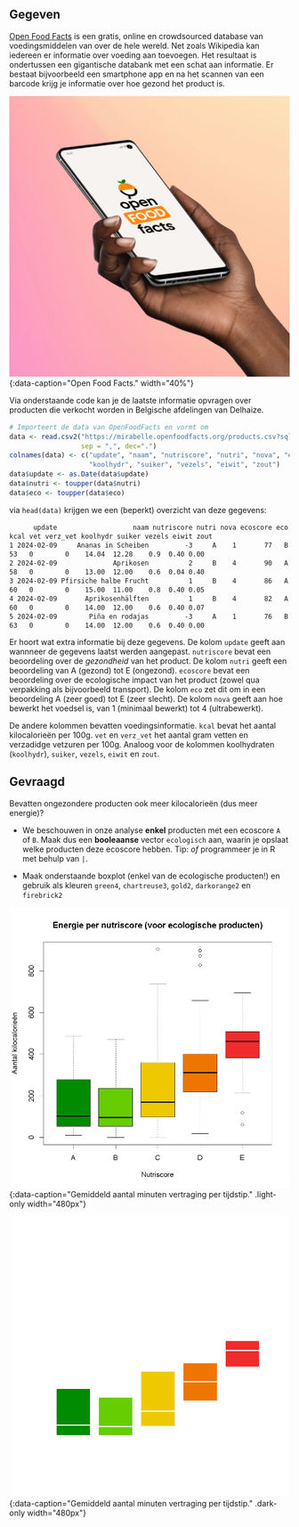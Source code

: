 ## Gegeven

<a href="https://be.openfoodfacts.org/" target="_blank">Open Food Facts</a> is een gratis, online en crowdsourced database van voedingsmiddelen van over de hele wereld. Net zoals Wikipedia kan iedereen er informatie over voeding aan toevoegen. Het resultaat is ondertussen een gigantische databank met een schat aan informatie. Er bestaat bijvoorbeeld een smartphone app en na het scannen van een barcode krijg je informatie over hoe gezond het product is.

![Open Food Facts.](media/off.jpg "Open Food Facts."){:data-caption="Open Food Facts." width="40%"}

Via onderstaande code kan je de laatste informatie opvragen over producten die verkocht worden in Belgische afdelingen van Delhaize.
```R
# Importeert de data van OpenFoodFacts en vormt om
data <- read.csv2("https://mirabelle.openfoodfacts.org/products.csv?sql=select+last_updated_datetime%2C+product_name%2C+nutriscore_score%2C+nutriscore_grade%2C+nova_group%2C+ecoscore_score%2C+ecoscore_grade%2C+%5Benergy-kcal_100g%5D%2C+fat_100g%2C+%5Bsaturated-fat_100g%5D%2C+carbohydrates_100g%2C+sugars_100g%2C+fiber_100g%2C+proteins_100g%2C+salt_100g++from+%5Ball%5D+where+%22countries_en%22+like+%3Ap0+and+%22ecoscore_score%22+is+not+null+and+%22nova_group%22+is+not+null+and+%5Benergy-kcal_100g%5D+is+not+null+and+%22nutriscore_score%22+is+not+null+and+%22stores%22+like+%3Ap1&p0=%25Belgium%25&p1=%25Delhaize%25&_size=max",
                  sep = ",", dec=".")
colnames(data) <- c("update", "naam", "nutriscore", "nutri", "nova", "ecoscore", "eco", "kcal", "vet", "verz_vet", 
                    "koolhydr", "suiker", "vezels", "eiwit", "zout")
data$update <- as.Date(data$update)
data$nutri <- toupper(data$nutri)
data$eco <- toupper(data$eco)
```

via `head(data)` krijgen we een (beperkt) overzicht van deze gegevens:

```
      update                   naam nutriscore nutri nova ecoscore eco kcal vet verz_vet koolhydr suiker vezels eiwit zout
1 2024-02-09     Ananas in Scheiben         -3     A    1       77   B   53   0        0    14.04  12.28    0.9  0.40 0.00
2 2024-02-09              Aprikosen          2     B    4       90   A   58   0        0    13.00  12.00    0.6  0.04 0.40
3 2024-02-09 Pfirsiche halbe Frucht          1     B    4       86   A   60   0        0    15.00  11.00    0.8  0.40 0.05
4 2024-02-09       Aprikosenhälften          1     B    4       82   A   60   0        0    14.00  12.00    0.6  0.40 0.07
5 2024-02-09        Piña en rodajas         -3     A    1       76   B   63   0        0    14.00  12.00    0.6  0.40 0.00
```

Er hoort wat extra informatie bij deze gegevens. De kolom `update` geeft aan wannneer de gegevens laatst werden aangepast. `nutriscore` bevat een beoordeling over de *gezondheid* van het product. De kolom `nutri` geeft een beoordeling van A (gezond) tot E (ongezond). `ecoscore` bevat een beoordeling over de ecologische impact van het product (zowel qua verpakking als bijvoorbeeld transport). De kolom `eco` zet dit om in een beoordeling A (zeer goed) tot E (zeer slecht). De kolom `nova` geeft aan hoe bewerkt het voedsel is, van 1 (minimaal bewerkt) tot 4 (ultrabewerkt). 

De andere kolommen bevatten voedingsinformatie. `kcal` bevat het aantal kilocalorieën per 100g. `vet` en `verz_vet` het aantal gram vetten en verzadidge vetzuren per 100g. Analoog voor de kolommen koolhydraten (`koolhydr`), `suiker`, `vezels`, `eiwit` en `zout`.

## Gevraagd

Bevatten ongezondere producten ook meer kilocalorieën (dus meer energie)?

- We beschouwen in onze analyse **enkel** producten met een ecoscore `A` of `B`. Maak dus een **booleaanse** vector `ecologisch` aan, waarin je opslaat welke producten deze ecoscore hebben. Tip: *of* programmeer je in R met behulp van `|`.

- Maak onderstaande boxplot (enkel van de ecologische producten!) en gebruik als kleuren `green4`, `chartreuse3`, `gold2`, `darkorange2` en `firebrick2`

![Gemiddeld aantal minuten vertraging per tijdstip.](media/plot.png "Gemiddeld aantal minuten vertraging per tijdstip."){:data-caption="Gemiddeld aantal minuten vertraging per tijdstip." .light-only width="480px"}

![Gemiddeld aantal minuten vertraging per tijdstip.](media/plot_dark.png "Gemiddeld aantal minuten vertraging per tijdstip."){:data-caption="Gemiddeld aantal minuten vertraging per tijdstip." .dark-only width="480px"}
